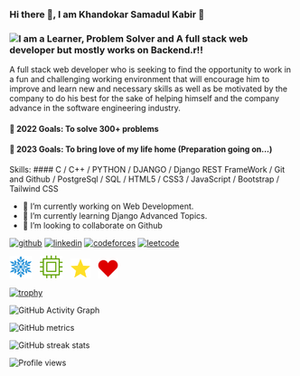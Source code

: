 ### Hi there 👋, I am Khandokar Samadul Kabir  👋

### ![I am a Learner, Problem Solver and A full stack web developer but mostly works on Backend.r!!](https://www.linkedin.com/in/skkhandokar/)

A full stack web developer who is seeking to find the opportunity to work in a fun and challenging working
environment that will encourage him to improve and learn new and necessary skills as well as be
motivated by the company to do his best for the sake of helping himself and the company advance in the
software engineering industry.

#### 🥅 2022 Goals: To solve 300+ problems  
####  🥅 2023 Goals: To bring love of my life home (Preparation going on...)

Skills: #### C / C++ / PYTHON / DJANGO / Django REST FrameWork / Git and Github / PostgreSql / SQL /  HTML5 / CSS3 / JavaScript / Bootstrap / Tailwind CSS 

- 🔭 I’m currently working on Web Development.
- 🌱 I’m currently learning Django Advanced Topics. 
- 👯 I’m looking to collaborate on Github 


[<img src='https://cdn.jsdelivr.net/npm/simple-icons@3.0.1/icons/github.svg' alt='github' height='40'>](https://github.com/skkhandokar)  [<img src='https://cdn.jsdelivr.net/npm/simple-icons@3.0.1/icons/linkedin.svg' alt='linkedin' height='40'>](https://www.linkedin.com/in/samadul-kabir/)  [<img src='https://cdn.jsdelivr.net/npm/simple-icons@3.0.1/icons/codeforces.svg' alt='codeforces' height='40'>](https://codeforces.com/profile/skkhandokar)  [<img src='https://cdn.jsdelivr.net/npm/simple-icons@3.0.1/icons/leetcode.svg' alt='leetcode' height='40'>](https://leetcode.com/SKKHANDOKAR/)  

<a href='https://archiveprogram.github.com/'><img src='https://raw.githubusercontent.com/acervenky/animated-github-badges/master/assets/acbadge.gif' width='40' height='40'></a> <a href='https://docs.github.com/en/developers'><img src='https://raw.githubusercontent.com/acervenky/animated-github-badges/master/assets/devbadge.gif' width='40' height='40'></a> <a href='https://stars.github.com/'><img src='https://raw.githubusercontent.com/acervenky/animated-github-badges/master/assets/starbadge.gif' width='35' height='35'></a> <a href='https://docs.github.com/en/github/supporting-the-open-source-community-with-github-sponsors'><img src='https://raw.githubusercontent.com/acervenky/animated-github-badges/master/assets/sponsorbadge.gif' width='35' height='35'></a> 

[![trophy](https://github-profile-trophy.vercel.app/?username=skkhandokar)](https://github.com/ryo-ma/github-profile-trophy) 

![GitHub Activity Graph](https://activity-graph.herokuapp.com/graph?username=skkhandokar)  



![GitHub metrics](https://metrics.lecoq.io/skkhandokar)  

![GitHub streak stats](https://streak-stats.demolab.com/?user=skkhandokar)  

![Profile views](https://gpvc.arturio.dev/skkhandokar)  
